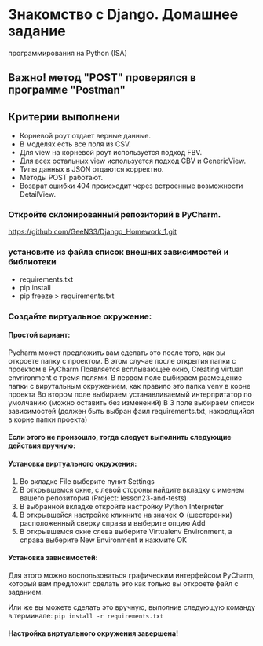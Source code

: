 # Знакомство с Django. Домашнее задание
программирования на Python (ISA)

## Важно! метод "POST" проверялся в программе "Postman"


## Критерии выполнени
 - Корневой роут отдает верные данные.
 - В моделях есть все поля из CSV.
 - Для view на корневой роут используется подход FBV.
 - Для всех остальных view используется подход CBV и GenericView.
 - Типы данных в JSON отдаются корректно.
 - Методы POST работают.
 - Возврат ошибки 404 происходит через встроенные возможности DetailView.


### Откройте склонированный репозиторий в PyCharm.
https://github.com/GeeN33/Django_Homework_1.git
### установите из файла список внешних зависимостей и библиотеки
- requirements.txt
- pip install
- pip freeze > requirements.txt

### Cоздайте виртуальное окружение:

#### Простой вариант:
Pycharm может предложить вам сделать это после того, как вы откроете папку с проектом.
В этом случае после открытия папки с проектом в PyCharm
Появляется всплывающее окно, Creating virtuan envrironment c тремя полями.
В первом поле выбираем размещение папки с вирутальным окружением, как правило это папка venv
в корне проекта
Во втором поле выбираем устанавливаемый интерпритатор по умолчанию (можно оставить без изменений)
В 3 поле выбираем список зависимостей (должен быть выбран фаил requirements.txt, находящийся в корне папки проекта)

#### Если этого не произошло, тогда следует выполнить следующие действия вручную:
#### Установка виртуального окружения:
1. Во вкладке File выберите пункт Settings
2. В открывшемся окне, с левой стороны найдите вкладку с именем
вашего репозитория (Project: lesson23-and-tests)
3. В выбранной вкладке откройте настройку Python Interpreter
4. В открывшейся настройке кликните на значек ⚙ (шестеренки) 
расположенный сверху справа и выберите опцию Add
5. В открывшемся окне слева выберите Virtualenv Environment, 
а справа выберите New Environment и нажмите ОК

#### Установка зависимостей:
Для этого можно воспользоваться графическим интерфейсом PyCharm,
который вам предложит сделать это как только вы откроете файл с заданием.

Или же вы можете сделать это вручную, выполнив следующую команду в терминале:
`pip install -r requirements.txt`

#### Настройка виртуального окружения завершена!







